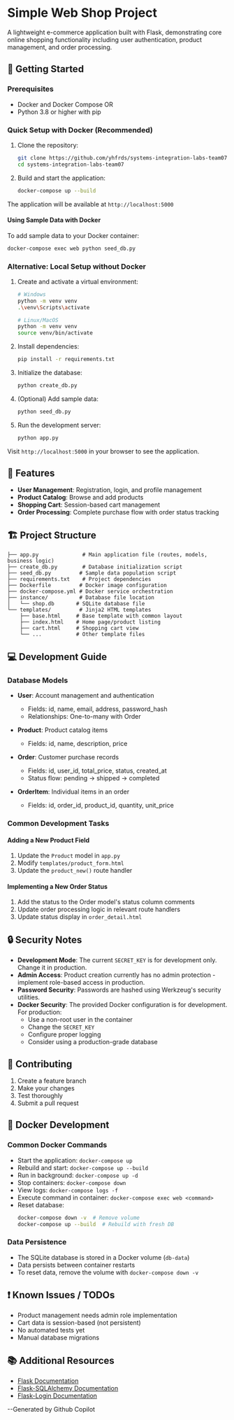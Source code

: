 # Simple Web Shop Project

A lightweight e-commerce application built with Flask, demonstrating core online shopping functionality including user authentication, product management, and order processing.

## 🚀 Getting Started

### Prerequisites
- Docker and Docker Compose
  OR
- Python 3.8 or higher with pip

### Quick Setup with Docker (Recommended)

1. Clone the repository:
   ```bash
   git clone https://github.com/yhfrds/systems-integration-labs-team07.git
   cd systems-integration-labs-team07
   ```

2. Build and start the application:
   ```bash
   docker-compose up --build
   ```

The application will be available at `http://localhost:5000`

#### Using Sample Data with Docker
To add sample data to your Docker container:
```bash
docker-compose exec web python seed_db.py
```

### Alternative: Local Setup without Docker

1. Create and activate a virtual environment:
   ```bash
   # Windows
   python -m venv venv
   .\venv\Scripts\activate

   # Linux/MacOS
   python -m venv venv
   source venv/bin/activate
   ```

2. Install dependencies:
   ```bash
   pip install -r requirements.txt
   ```

3. Initialize the database:
   ```bash
   python create_db.py
   ```

4. (Optional) Add sample data:
   ```bash
   python seed_db.py
   ```

5. Run the development server:
   ```bash
   python app.py
   ```

Visit `http://localhost:5000` in your browser to see the application.

## 📱 Features

- **User Management**: Registration, login, and profile management
- **Product Catalog**: Browse and add products
- **Shopping Cart**: Session-based cart management
- **Order Processing**: Complete purchase flow with order status tracking

## 🏗 Project Structure

```
├── app.py              # Main application file (routes, models, business logic)
├── create_db.py        # Database initialization script
├── seed_db.py         # Sample data population script
├── requirements.txt    # Project dependencies
├── Dockerfile         # Docker image configuration
├── docker-compose.yml # Docker service orchestration
├── instance/          # Database file location
│   └── shop.db       # SQLite database file
└── templates/         # Jinja2 HTML templates
    ├── base.html     # Base template with common layout
    ├── index.html    # Home page/product listing
    ├── cart.html     # Shopping cart view
    └── ...           # Other template files
```

## 💻 Development Guide

### Database Models

- **User**: Account management and authentication
  - Fields: id, name, email, address, password_hash
  - Relationships: One-to-many with Order

- **Product**: Product catalog items
  - Fields: id, name, description, price

- **Order**: Customer purchase records
  - Fields: id, user_id, total_price, status, created_at
  - Status flow: pending → shipped → completed

- **OrderItem**: Individual items in an order
  - Fields: id, order_id, product_id, quantity, unit_price

### Common Development Tasks

#### Adding a New Product Field
1. Update the `Product` model in `app.py`
2. Modify `templates/product_form.html`
3. Update the `product_new()` route handler

#### Implementing a New Order Status
1. Add the status to the Order model's status column comments
2. Update order processing logic in relevant route handlers
3. Update status display in `order_detail.html`

## 🔒 Security Notes

- **Development Mode**: The current `SECRET_KEY` is for development only. Change it in production.
- **Admin Access**: Product creation currently has no admin protection - implement role-based access in production.
- **Password Security**: Passwords are hashed using Werkzeug's security utilities.
- **Docker Security**: The provided Docker configuration is for development. For production:
  - Use a non-root user in the container
  - Change the `SECRET_KEY`
  - Configure proper logging
  - Consider using a production-grade database

## 🤝 Contributing

1. Create a feature branch
2. Make your changes
3. Test thoroughly
4. Submit a pull request

## 🐳 Docker Development

### Common Docker Commands

- Start the application: `docker-compose up`
- Rebuild and start: `docker-compose up --build`
- Run in background: `docker-compose up -d`
- Stop containers: `docker-compose down`
- View logs: `docker-compose logs -f`
- Execute command in container: `docker-compose exec web <command>`
- Reset database: 
  ```bash
  docker-compose down -v  # Remove volume
  docker-compose up --build  # Rebuild with fresh DB
  ```

### Data Persistence
- The SQLite database is stored in a Docker volume (`db-data`)
- Data persists between container restarts
- To reset data, remove the volume with `docker-compose down -v`

## ❗ Known Issues / TODOs

- Product management needs admin role implementation
- Cart data is session-based (not persistent)
- No automated tests yet
- Manual database migrations

## 📚 Additional Resources

- [Flask Documentation](https://flask.palletsprojects.com/)
- [Flask-SQLAlchemy Documentation](https://flask-sqlalchemy.palletsprojects.com/)
- [Flask-Login Documentation](https://flask-login.readthedocs.io/)

--Generated by Github Copilot